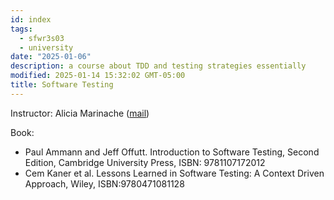 ```yaml
---
id: index
tags:
  - sfwr3s03
  - university
date: "2025-01-06"
description: a course about TDD and testing strategies essentially
modified: 2025-01-14 15:32:02 GMT-05:00
title: Software Testing
---
```


Instructor: Alicia Marinache ([mail](mailto:arinaam@mcmaster.ca))

Book:

- Paul Ammann and Jeff Offutt. Introduction to Software Testing, Second Edition, Cambridge University Press, ISBN: 9781107172012
- Cem Kaner et al. Lessons Learned in Software Testing: A Context Driven Approach, Wiley, ISBN:9780471081128
